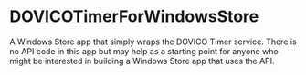 DOVICOTimerForWindowsStore
==========================

A Windows Store app that simply wraps the DOVICO Timer service. There is no API code in this app but may help as a starting point for anyone who might be interested in building a Windows Store app that uses the API.